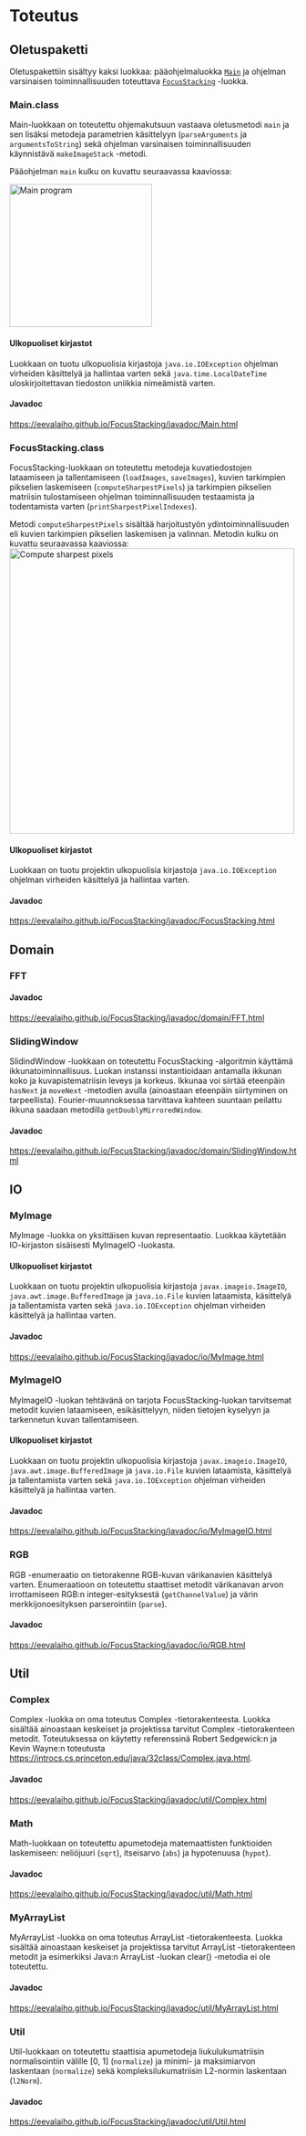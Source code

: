# Toteutus

## Oletuspaketti

Oletuspakettiin sisältyy kaksi luokkaa: pääohjelmaluokka <a href="#Main">```Main```</a> ja ohjelman varsinaisen toiminnallisuuden toteuttava <a href="#FocusStacking">```FocusStacking```</a> -luokka. 

<a name="Main"></a>
### Main.class

Main-luokkaan on toteutettu ohjemakutsuun vastaava oletusmetodi ```main``` ja sen lisäksi metodeja parametrien käsittelyyn (```parseArguments``` ja ```argumentsToString```) sekä ohjelman varsinaisen toiminnallisuuden käynnistävä ```makeImageStack``` -metodi. 

Pääohjelman ```main``` kulku on kuvattu seuraavassa kaaviossa:

<a name="paaohjelma"></a>
<img src="./diagrams/main.png" alt="Main program" width="250px"/>

#### Ulkopuoliset kirjastot

Luokkaan on tuotu ulkopuolisia kirjastoja ```java.io.IOException``` ohjelman virheiden käsittelyä ja hallintaa varten  sekä ```java.time.LocalDateTime``` uloskirjoitettavan tiedoston uniikkia nimeämistä varten.

#### Javadoc
https://eevalaiho.github.io/FocusStacking/javadoc/Main.html

<a name="FocusStacking"></a>
### FocusStacking.class

FocusStacking-luokkaan on toteutettu metodeja kuvatiedostojen lataamiseen ja tallentamiseen (```loadImages```, ```saveImages```), kuvien tarkimpien pikselien laskemiseen (```computeSharpestPixels```) ja tarkimpien pikselien matriisin tulostamiseen ohjelman toiminnallisuuden testaamista ja todentamista varten (```printSharpestPixelIndexes```).

Metodi ```computeSharpestPixels``` sisältää harjoitustyön ydintoiminnallisuuden eli kuvien tarkimpien pikselien laskemisen ja valinnan. Metodin kulku on kuvattu seuraavassa kaaviossa:
<a name="tarkimman"></a>
<img src="./diagrams/sharpest.png" alt="Compute sharpest pixels" width="500px"/>

#### Ulkopuoliset kirjastot

Luokkaan on tuotu projektin ulkopuolisia kirjastoja ```java.io.IOException``` ohjelman virheiden käsittelyä ja hallintaa varten.

#### Javadoc
https://eevalaiho.github.io/FocusStacking/javadoc/FocusStacking.html

## Domain

### FFT

#### Javadoc
https://eevalaiho.github.io/FocusStacking/javadoc/domain/FFT.html

### SlidingWindow

SlidindWindow -luokkaan on toteutettu FocusStacking -algoritmin käyttämä ikkunatoiminnallisuus. Luokan instanssi instantioidaan antamalla ikkunan koko ja kuvapistematriisin leveys ja korkeus. Ikkunaa voi siirtää eteenpäin ```hasNext``` ja ```moveNext``` -metodien avulla (ainoastaan eteenpäin siirtyminen on tarpeellista). Fourier-muunnoksessa tarvittava kahteen suuntaan peilattu ikkuna saadaan metodilla ```getDoublyMirroredWindow```. 

#### Javadoc
https://eevalaiho.github.io/FocusStacking/javadoc/domain/SlidingWindow.html

## IO

### MyImage

MyImage -luokka on yksittäisen kuvan representaatio. Luokkaa käytetään IO-kirjaston sisäisesti MyImageIO -luokasta.

#### Ulkopuoliset kirjastot

Luokkaan on tuotu projektin ulkopuolisia kirjastoja ```javax.imageio.ImageIO```, ```java.awt.image.BufferedImage``` ja ```java.io.File``` kuvien lataamista, käsittelyä ja tallentamista varten sekä ```java.io.IOException``` ohjelman virheiden käsittelyä ja hallintaa varten.

#### Javadoc
https://eevalaiho.github.io/FocusStacking/javadoc/io/MyImage.html

### MyImageIO

MyImageIO -luokan tehtävänä on tarjota FocusStacking-luokan tarvitsemat metodit kuvien lataamiseen, esikäsittelyyn, niiden tietojen kyselyyn ja tarkennetun kuvan tallentamiseen. 

#### Ulkopuoliset kirjastot

Luokkaan on tuotu projektin ulkopuolisia kirjastoja ```javax.imageio.ImageIO```, ```java.awt.image.BufferedImage``` ja ```java.io.File``` kuvien lataamista, käsittelyä ja tallentamista varten sekä ```java.io.IOException``` ohjelman virheiden käsittelyä ja hallintaa varten.

#### Javadoc
https://eevalaiho.github.io/FocusStacking/javadoc/io/MyImageIO.html

### RGB

RGB -enumeraatio on tietorakenne RGB-kuvan värikanavien käsittelyä varten. Enumeraatioon on toteutettu staattiset metodit värikanavan arvon irrottamiseen RGB:n integer-esityksestä (```getChannelValue```) ja värin merkkijonoesityksen parserointiin (```parse```). 

#### Javadoc
https://eevalaiho.github.io/FocusStacking/javadoc/io/RGB.html


## Util

### Complex

Complex -luokka on oma toteutus Complex -tietorakenteesta. Luokka sisältää ainoastaan keskeiset ja projektissa tarvitut Complex -tietorakenteen metodit. Toteutuksessa on käytetty referenssinä Robert Sedgewick:n ja Kevin Wayne:n toteutusta https://introcs.cs.princeton.edu/java/32class/Complex.java.html. 

#### Javadoc
https://eevalaiho.github.io/FocusStacking/javadoc/util/Complex.html

### Math

Math-luokkaan on toteutettu apumetodeja matemaattisten funktioiden laskemiseen: neliöjuuri (```sqrt```), itseisarvo  (```abs```) ja hypotenuusa (```hypot```). 

#### Javadoc
https://eevalaiho.github.io/FocusStacking/javadoc/util/Math.html

### MyArrayList

MyArrayList -luokka on oma toteutus ArrayList -tietorakenteesta. Luokka sisältää ainoastaan keskeiset ja projektissa tarvitut ArrayList -tietorakenteen metodit ja esimerkiksi Java:n ArrayList -luokan clear() -metodia ei ole toteutettu. 

#### Javadoc
https://eevalaiho.github.io/FocusStacking/javadoc/util/MyArrayList.html

### Util

Util-luokkaan on toteutettu staattisia apumetodeja liukulukumatriisin normalisointiin välille \[0, 1] (```normalize```) ja minimi- ja maksimiarvon laskentaan (```normalize```) sekä kompleksilukumatriisin L2-normin laskentaan (```l2Norm```). 

#### Javadoc
https://eevalaiho.github.io/FocusStacking/javadoc/util/Util.html
